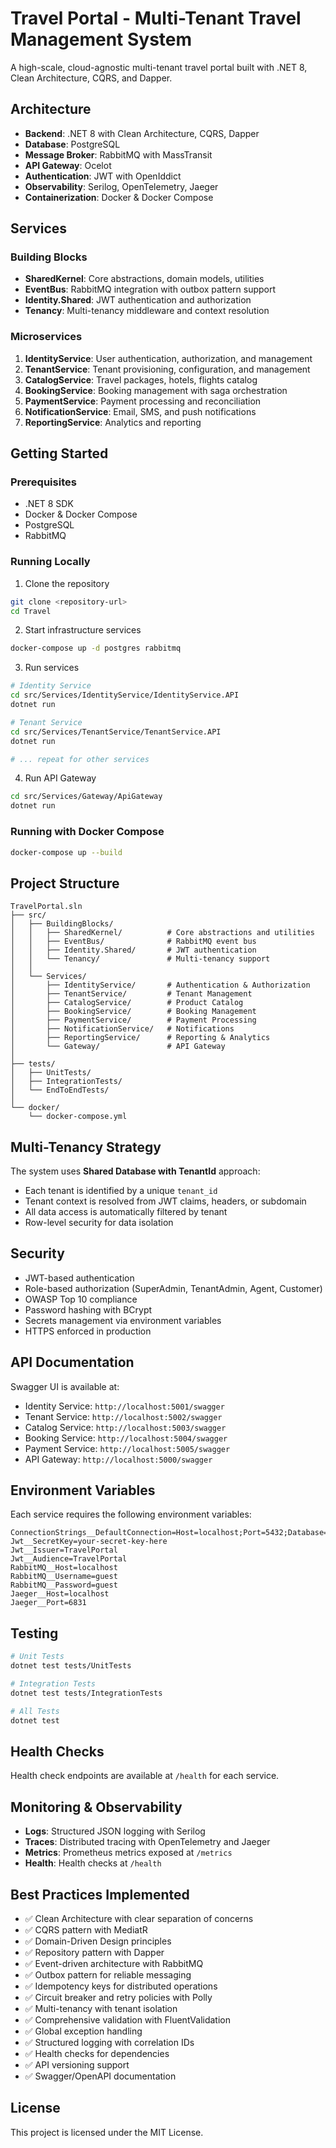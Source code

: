 # Travel Portal - Multi-Tenant Travel Management System

A high-scale, cloud-agnostic multi-tenant travel portal built with .NET 8, Clean Architecture, CQRS, and Dapper.

## Architecture

- **Backend**: .NET 8 with Clean Architecture, CQRS, Dapper
- **Database**: PostgreSQL
- **Message Broker**: RabbitMQ with MassTransit
- **API Gateway**: Ocelot
- **Authentication**: JWT with OpenIddict
- **Observability**: Serilog, OpenTelemetry, Jaeger
- **Containerization**: Docker & Docker Compose

## Services

### Building Blocks
- **SharedKernel**: Core abstractions, domain models, utilities
- **EventBus**: RabbitMQ integration with outbox pattern support
- **Identity.Shared**: JWT authentication and authorization
- **Tenancy**: Multi-tenancy middleware and context resolution

### Microservices
1. **IdentityService**: User authentication, authorization, and management
2. **TenantService**: Tenant provisioning, configuration, and management
3. **CatalogService**: Travel packages, hotels, flights catalog
4. **BookingService**: Booking management with saga orchestration
5. **PaymentService**: Payment processing and reconciliation
6. **NotificationService**: Email, SMS, and push notifications
7. **ReportingService**: Analytics and reporting

## Getting Started

### Prerequisites
- .NET 8 SDK
- Docker & Docker Compose
- PostgreSQL
- RabbitMQ

### Running Locally

1. Clone the repository
```bash
git clone <repository-url>
cd Travel
```

2. Start infrastructure services
```bash
docker-compose up -d postgres rabbitmq
```

3. Run services
```bash
# Identity Service
cd src/Services/IdentityService/IdentityService.API
dotnet run

# Tenant Service
cd src/Services/TenantService/TenantService.API
dotnet run

# ... repeat for other services
```

4. Run API Gateway
```bash
cd src/Services/Gateway/ApiGateway
dotnet run
```

### Running with Docker Compose

```bash
docker-compose up --build
```

## Project Structure

```
TravelPortal.sln
├── src/
│   ├── BuildingBlocks/
│   │   ├── SharedKernel/          # Core abstractions and utilities
│   │   ├── EventBus/              # RabbitMQ event bus
│   │   ├── Identity.Shared/       # JWT authentication
│   │   └── Tenancy/               # Multi-tenancy support
│   │
│   └── Services/
│       ├── IdentityService/       # Authentication & Authorization
│       ├── TenantService/         # Tenant Management
│       ├── CatalogService/        # Product Catalog
│       ├── BookingService/        # Booking Management
│       ├── PaymentService/        # Payment Processing
│       ├── NotificationService/   # Notifications
│       ├── ReportingService/      # Reporting & Analytics
│       └── Gateway/               # API Gateway
│
├── tests/
│   ├── UnitTests/
│   ├── IntegrationTests/
│   └── EndToEndTests/
│
└── docker/
    └── docker-compose.yml
```

## Multi-Tenancy Strategy

The system uses **Shared Database with TenantId** approach:
- Each tenant is identified by a unique `tenant_id`
- Tenant context is resolved from JWT claims, headers, or subdomain
- All data access is automatically filtered by tenant
- Row-level security for data isolation

## Security

- JWT-based authentication
- Role-based authorization (SuperAdmin, TenantAdmin, Agent, Customer)
- OWASP Top 10 compliance
- Password hashing with BCrypt
- Secrets management via environment variables
- HTTPS enforced in production

## API Documentation

Swagger UI is available at:
- Identity Service: `http://localhost:5001/swagger`
- Tenant Service: `http://localhost:5002/swagger`
- Catalog Service: `http://localhost:5003/swagger`
- Booking Service: `http://localhost:5004/swagger`
- Payment Service: `http://localhost:5005/swagger`
- API Gateway: `http://localhost:5000/swagger`

## Environment Variables

Each service requires the following environment variables:

```env
ConnectionStrings__DefaultConnection=Host=localhost;Port=5432;Database=db_name;Username=postgres;Password=postgres
Jwt__SecretKey=your-secret-key-here
Jwt__Issuer=TravelPortal
Jwt__Audience=TravelPortal
RabbitMQ__Host=localhost
RabbitMQ__Username=guest
RabbitMQ__Password=guest
Jaeger__Host=localhost
Jaeger__Port=6831
```

## Testing

```bash
# Unit Tests
dotnet test tests/UnitTests

# Integration Tests
dotnet test tests/IntegrationTests

# All Tests
dotnet test
```

## Health Checks

Health check endpoints are available at `/health` for each service.

## Monitoring & Observability

- **Logs**: Structured JSON logging with Serilog
- **Traces**: Distributed tracing with OpenTelemetry and Jaeger
- **Metrics**: Prometheus metrics exposed at `/metrics`
- **Health**: Health checks at `/health`

## Best Practices Implemented

- ✅ Clean Architecture with clear separation of concerns
- ✅ CQRS pattern with MediatR
- ✅ Domain-Driven Design principles
- ✅ Repository pattern with Dapper
- ✅ Event-driven architecture with RabbitMQ
- ✅ Outbox pattern for reliable messaging
- ✅ Idempotency keys for distributed operations
- ✅ Circuit breaker and retry policies with Polly
- ✅ Multi-tenancy with tenant isolation
- ✅ Comprehensive validation with FluentValidation
- ✅ Global exception handling
- ✅ Structured logging with correlation IDs
- ✅ Health checks for dependencies
- ✅ API versioning support
- ✅ Swagger/OpenAPI documentation

## License

This project is licensed under the MIT License.

